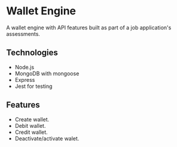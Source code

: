 # Wallet Engine

A wallet engine with API features built as part of a job application's assessments.

## Technologies

- Node.js
- MongoDB with mongoose
- Express
- Jest for testing

## Features

- Create wallet.
- Debit wallet.
- Credit wallet.
- Deactivate/activate walet.
